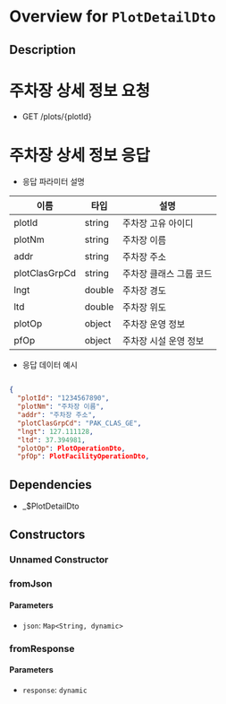 # Overview for `PlotDetailDto`

## Description

# 주차장 상세 정보 요청

 - GET /plots/{plotId}

 # 주차장 상세 정보 응답

 - 응답 파라미터 설명

 |이름|타입|설명|
 |-|-|-|
 |plotId|string|주차장 고유 아이디|
 |plotNm|string|주차장 이름|
 |addr|string|주차장 주소|
 |plotClasGrpCd|string|주차장 클래스 그룹 코드|
 |lngt|double|주차장 경도|
 |ltd|double|주차장 위도|
 |plotOp|object|주차장 운영 정보|
 |pfOp|object|주차장 시설 운영 정보|

 - 응답 데이터 예시

 ```json

 {
   "plotId": "1234567890",
   "plotNm": "주차장 이름",
   "addr": "주차장 주소",
   "plotClasGrpCd": "PAK_CLAS_GE",
   "lngt": 127.111128,
   "ltd": 37.394981,
   "plotOp": PlotOperationDto,
   "pfOp": PlotFacilityOperationDto,
 ```

## Dependencies

- _$PlotDetailDto

## Constructors

### Unnamed Constructor


### fromJson


#### Parameters

- `json`: `Map<String, dynamic>`
### fromResponse


#### Parameters

- `response`: `dynamic`
